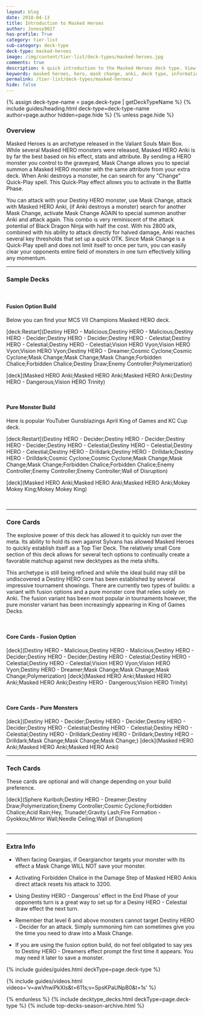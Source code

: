 ```yaml
---
layout: blog
date: 2018-04-13
title: Introduction to Masked Heroes
author: Jonesy9027
has-profile: True
category: tier-list
sub-category: deck-type
deck-type: masked-heroes
image: /img/content/tier-list/deck-types/masked-heroes.jpg
comments: true
description: A quick introduction to the Masked Heroes deck type. View sample decks, core cards, tech cards, quick tips, guides, videos and other information.
keywords: masked heroes, hero, mask change, anki, deck type, information, sample deck, core cards, tech cards, quick tips, guides, videos
permalink: /tier-list/deck-types/masked-heroes/
hide: false
---
```


{% assign deck-type-name = page.deck-type | getDeckTypeName %}
{% include guides/heading.html deck-type=deck-type-name author=page.author hidden=page.hide %}
{% unless page.hide %}

### Overview  

Masked Heroes is an archetype released in the Valiant Souls Main Box. While several Masked HERO monsters were released, Masked HERO Anki is by far the best based on his effect, stats and attribute. By sending a HERO monster you control to the graveyard, Mask Change allows you to special summon a Masked HERO monster with the same attribute from your extra deck. When Anki destroys a monster, he can search for any "Change" Quick-Play spell. This Quick-Play effect allows you to activate in the Battle Phase. 

You can attack with your Destiny HERO monster, use Mask Change, attack with Masked HERO Anki, (if Anki destroys a monster) search for another Mask Change, activate Mask Change AGAIN to special summon another Anki and attack again. This combo is very reminiscent of the attack potential of Black Dragon Ninja with half the cost. With his 2800 atk, combined with his ability to attack directly for halved damage, Anki reaches several key thresholds that set up a quick OTK. Since Mask Change is a Quick-Play spell and does not limit itself to once per turn, you can easily clear your opponents entire field of monsters in one turn effectively killing any momentum.
<br>

---

### Sample Decks  

<br>

#### Fusion Option Build  

Below you can find your MCS VII Champions Masked HERO deck.  

[deck:Restart](Destiny HERO - Malicious;Destiny HERO - Malicious;Destiny HERO - Decider;Destiny HERO - Decider;Destiny HERO - Celestial;Destiny HERO - Celestial;Destiny HERO - Celestial;Vision HERO Vyon;Vision HERO Vyon;Vision HERO Vyon;Destiny HERO - Dreamer;Cosmic Cyclone;Cosmic Cyclone;Mask Change;Mask Change;Mask Change;Forbidden Chalice;Forbidden Chalice;Destiny Draw;Enemy Controller;Polymerization)

[deck](Masked HERO Anki;Masked HERO Anki;Masked HERO Anki;Destiny HERO - Dangerous;Vision HERO Trinity)

<br>

#### Pure Monster Build  

Here is popular YouTuber Gunsblazings April King of Games and KC Cup deck.  

[deck:Restart](Destiny HERO - Decider;Destiny HERO - Decider;Destiny HERO - Decider;Destiny HERO - Celestial;Destiny HERO - Celestial;Destiny HERO - Celestial;Destiny HERO - Drilldark;Destiny HERO - Drilldark;Destiny HERO - Drilldark;Cosmic Cyclone;Cosmic Cyclone;Mask Change;Mask Change;Mask Change;Forbidden Chalice;Forbidden Chalice;Enemy Controller;Enemy Controller;Enemy Controller;Wall of Disruption)

[deck](Masked HERO Anki;Masked HERO Anki;Masked HERO Anki;Mokey Mokey King;Mokey Mokey King)

<br>

---

### Core Cards  

The explosive power of this deck has allowed it to quickly run over the meta. Its ability to hold its own against Sylvans has allowed Masked Heroes to quickly establish itself as a Top Tier Deck. The relatively small Core section of this deck allows for several tech options to continually create a favorable matchup against new decktypes as the meta shifts.  

This archetype is still being refined and while the ideal build may still be undiscovered a Destiny HERO core has been established by several impressive tournament showings. There are currently two types of builds: a variant with fusion options and a pure monster core that relies solely on Anki. The fusion variant has been most popular in tournaments however, the pure monster variant has been increasingly appearing in King of Games Decks.  

<br>

#### Core Cards - Fusion Option  
[deck](Destiny HERO - Malicious;Destiny HERO - Malicious;Destiny HERO - Decider;Destiny HERO - Decider;Destiny HERO - Celestial;Destiny HERO - Celestial;Destiny HERO - Celestial;Vision HERO Vyon;Vision HERO Vyon;Destiny HERO - Dreamer;Mask Change;Mask Change;Mask Change;Polymerization)
[deck](Masked HERO Anki;Masked HERO Anki;Masked HERO Anki;Destiny HERO - Dangerous;Vision HERO Trinity)

<br>

#### Core Cards - Pure Monsters    
[deck](Destiny HERO - Decider;Destiny HERO - Decider;Destiny HERO - Decider;Destiny HERO - Celestial;Destiny HERO - Celestial;Destiny HERO - Celestial;Destiny HERO - Drilldark;Destiny HERO - Drilldark;Destiny HERO - Drilldark;Mask Change;Mask Change;Mask Change;)
[deck](Masked HERO Anki;Masked HERO Anki;Masked HERO Anki)
<br>

---

### Tech Cards  

These cards are optional and will change depending on your build preference.  

[deck](Sphere Kuriboh;Destiny HERO - Dreamer;Destiny Draw;Polymerization;Enemy Controller;Cosmic Cyclone;Forbidden Chalice;Acid Rain;Hey, Trunade!;Gravity Lash;Fire Formation - Gyokkou;Mirror Wall;Needle Ceiling;Wall of Disruption)  
<br>

---

### Extra Info

* When facing Geargias, if Geargianchor targets your monster with its effect a Mask Change WILL NOT save your monster.

* Activating Forbidden Chalice in the Damage Step of Masked HERO Ankis direct attack resets his attack to 3200.  

* Using Destiny HERO - Dangerous' effect in the End Phase of your opponents turn is a great way to set up for a Desiny HERO - Celestial draw effect the next turn.  

* Remember that level 6 and above monsters cannot target Destiny HERO - Decider for an attack. Simply summoning him can sometimes give you the time you need to draw into a Mask Change.  

* If you are using the fusion option build, do not feel obligated to say yes to Destiny HERO - Dreamers effect prompt the first time it appears. You may need it later to save a monster. 


{% include guides/guides.html deckType=page.deck-type %}

{% include guides/videos.html videos='v=awVhwiPkXIs&t=611s;v=SpsKPaUNpB0&t=1s' %}

{% endunless %}
{% include decktype_decks.html deckType=page.deck-type %}
{% include top-decks-season-archive.html %}